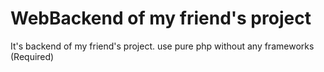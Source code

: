 # WebBackend of my friend's project
It's backend of my friend's project. use pure php without any frameworks (Required)
